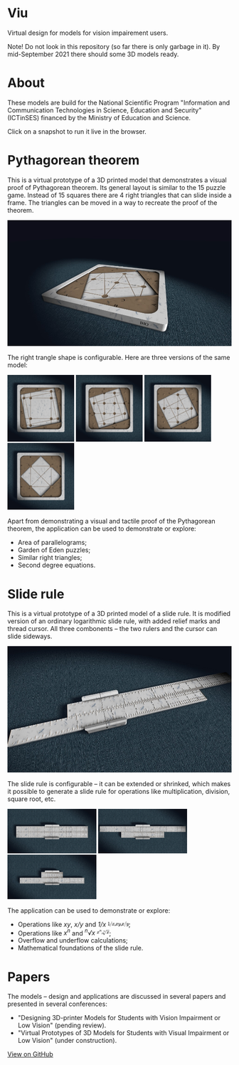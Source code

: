 # Viu
Virtual design for models for vision impairement users.

Note! Do not look in this repository (so far there is only
garbage in it). By mid-September 2021 there should some
3D models ready.

# About

These models are build for the National Scientific Program
"Information and Communication Technologies in Science,
Education and Security" (ICTinSES) financed by the Ministry
of Education and Science.

Click on a snapshot to run it live in the browser.


# Pythagorean theorem

This is a virtual prototype of a 3D printed model that demonstrates
a visual proof of Pythagorean theorem. Its general layout is similar
to the 15 puzzle game. Instead of 15 squares there are 4 right
triangles that can slide inside a frame. The triangles can be moved
in a way to recreate the proof of the theorem.

[<img src="model-pytha/snapshot1.jpg">](https://boytchev.github.io/viu/model-pytha/index.html)

The right trangle shape is configurable. Here are three versions of the same model:

[<img src="model-pytha/snapshot2.jpg" width="150">](https://boytchev.github.io/viu/model-pytha/index.html?a=10)
[<img src="model-pytha/snapshot3.jpg" width="150">](https://boytchev.github.io/viu/model-pytha/index.html?a=15)
[<img src="model-pytha/snapshot4.jpg" width="150">](https://boytchev.github.io/viu/model-pytha/index.html?a=20)
[<img src="model-pytha/snapshot5.jpg" width="150">](https://boytchev.github.io/viu/model-pytha/index.html?a=30)

Apart from demonstrating a visual and tactile proof of the Pythagorean theorem,
the application can be used to demonstrate or explore:

- Area of parallelograms;
- Garden of Eden puzzles;
- Similar right triangles;    
- Second degree equations.


# Slide rule

This is a virtual prototype of a 3D printed model of a slide rule.
It is modified version of an ordinary logarithmic slide rule, with
added relief marks and thread cursor. All three combonents &ndash;
the two rulers and the cursor can slide sideways.

[<img src="model-ruler/snapshot1.jpg">](https://boytchev.github.io/viu/model-ruler/index.html)

The slide rule is configurable &ndash; it can be extended or shrinked,
which makes it possible to generate a slide rule for operations like
multiplication, division, square root, etc.

[<img src="model-ruler/snapshot2.jpg" width="200">](https://boytchev.github.io/viu/model-ruler/index.html?a=1&b=1)
[<img src="model-ruler/snapshot3.jpg" width="200">](https://boytchev.github.io/viu/model-ruler/index.html?a=1.2&b=0.6)
[<img src="model-ruler/snapshot4.jpg" width="200">](https://boytchev.github.io/viu/model-ruler/index.html?a=0.3&b=0.9)

The application can be used to demonstrate or explore:

- Operations like <em>xy</em>, <em>x/y</em> and <em>1/x</em> <img src="model-ruler/functions1.png" height="12" >;
- Operations like <em>x<sup>n</sup></em> and <em><sup>n</sup>&Sqrt;x</em> <img src="model-ruler/functions2.png" height="12" >;
- Overflow and underflow calculations;
- Mathematical foundations of the slide rule.


# Papers

The models &ndash; design and applications are discussed in several papers and presented in several conferences:

- "Designing 3D-printer Models for Students with Vision Impairment or Low Vision" (pending review).
- "Virtual Prototypes of 3D Models for Students with Visual Impairment or Low Vision" (under construction).

<a href="https://github.com/boytchev/viu">View on GitHub</a>

